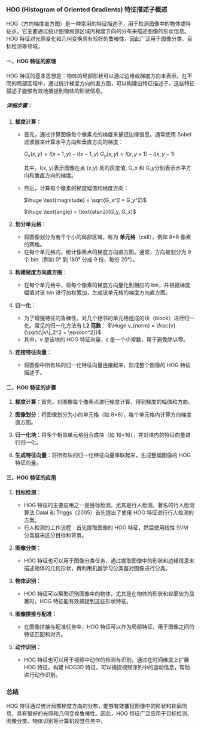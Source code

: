 
### HOG (Histogram of Oriented Gradients) 特征描述子概述

HOG（方向梯度直方图）是一种常用的特征描述子，用于检测图像中的物体或特征点。它主要通过统计图像局部区域内梯度方向的分布来描述图像的形状信息。HOG 特征对光照变化和几何变换具有较好的鲁棒性，因此广泛用于图像分类、目标检测等领域。

#### 一、HOG 特征的原理

HOG 特征的基本思想是：物体的局部形状可以通过边缘或梯度方向来表示。在不同的局部区域中，通过统计梯度方向的直方图，可以构建出特征描述子，这些特征描述子能够有效地捕捉到物体的形状信息。

##### 详细步骤：

1. **梯度计算**：
    
    - 首先，通过计算图像每个像素点的梯度来捕捉边缘信息。通常使用 Sobel 滤波器来计算水平方向和垂直方向的梯度：
        
        $G_x(x, y) = I(x+1, y) - I(x-1, y)$
        $G_y(x, y) = I(x, y+1) - I(x, y-1)$
        
        其中，I(x, y)表示图像在点 (x,y) 处的灰度值, G_x 和 G_y​ 分别表示水平方向和垂直方向的梯度。
        
    - 然后，计算每个像素的梯度幅值和梯度方向：

		$\huge \text{magnitude} = \sqrt{G_x^2 + G_y^2}$
    
        $\huge \text{angle} = \text{atan2}(G_y, G_x)$
        
1. **划分单元格**：
    
    - 将图像划分为若干个小的局部区域，称为 **单元格**（cell），例如 8×8 像素的网格。
    - 在每个单元格内，统计像素点的梯度方向直方图。通常，方向被划分为 9 个 bin（例如 0° 到 180° 分成 9 份，每份 20°）。
3. **构建梯度方向直方图**：
    
    - 在每个单元格中，将每个像素的梯度方向量化到相应的 bin，并根据梯度幅值对该 bin 进行加权累加，生成该单元格的梯度方向直方图。
4. **归一化**：
    
    - 为了增强特征的鲁棒性，对几个相邻的单元格组成的块（block）进行归一化。常见的归一化方法有 
     **L2 范数**： $\Huge v_{norm} = \frac{v}{\sqrt{\|v\|_2^2 + \epsilon^2}}​$ 
    - 其中，v 是该块的 HOG 特征向量，$\epsilon$ 是一个小常数，用于避免除以零。
1. **连接特征向量**：
    
    - 将图像中所有块的归一化特征向量连接起来，形成整个图像的 HOG 特征描述子。

#### 二、HOG 特征的步骤

1. **梯度计算**：首先，对图像每个像素点进行梯度计算，得到梯度的幅值和方向。
    
2. **图像划分**：将图像划分为小的单元格（如 8×8），每个单元格内计算方向梯度直方图。
    
3. **归一化块**：将多个相邻单元格组合成块（如 16×16），并对块内的特征向量进行归一化。
    
4. **生成特征向量**：将所有块的归一化特征向量串联起来，生成整幅图像的 HOG 特征向量。
    

#### 三、HOG 特征的应用

1. **目标检测**：
    
    - HOG 特征的主要应用之一是目标检测，尤其是行人检测。著名的行人检测算法 Dalal 和 Triggs（2005）首先提出了使用 HOG 特征进行行人检测的方案。
    - 行人检测的工作流程：首先提取图像的 HOG 特征，然后使用线性 SVM 分类器来区分目标和背景。
2. **图像分类**：
    
    - HOG 特征也可以用于图像分类任务，通过提取图像中的形状和边缘信息来描述物体的几何形状，再利用机器学习分类器对图像进行分类。
3. **物体识别**：
    
    - HOG 特征可以帮助识别图像中的物体，尤其是在物体的形状和轮廓较为显著时，HOG 特征能有效捕捉到这些形状特征。
4. **图像拼接与配准**：
    
    - 在图像拼接与配准任务中，HOG 特征可以作为局部特征，用于图像之间的特征匹配和对齐。
5. **动作识别**：
    
    - HOG 特征也可以用于视频中动作的检测与识别，通过在时间维度上扩展 HOG 特征，构建 HOG3D 特征，可以捕捉视频序列中的运动信息，帮助进行动作识别。

### 总结

HOG 特征通过统计局部梯度方向的分布，能够有效捕捉图像中的形状和轮廓信息，具有很好的光照和几何变换鲁棒性。因此，HOG 特征广泛应用于目标检测、图像分类、物体识别等计算机视觉任务中。